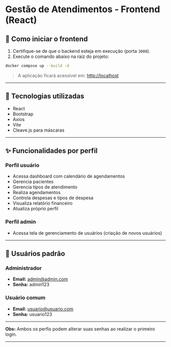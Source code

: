 # Gestão de Atendimentos - Frontend (React) #

## 🚀 Como iniciar o frontend

1. Certifique-se de que o backend esteja em execução (porta `3000`).
2. Execute o comando abaixo na raiz do projeto:

```bash
docker compose up --build -d
```

> A aplicação ficará acessível em: [http://localhost](http://localhost)

---

## 📄 Tecnologias utilizadas

- React
- Bootstrap
- Axios
- Vite
- Cleave.js para máscaras

---

## ✨ Funcionalidades por perfil

### Perfil **usuário**
- Acessa dashboard com calendário de agendamentos
- Gerencia pacientes
- Gerencia tipos de atendimento
- Realiza agendamentos
- Controla despesas e tipos de despesa
- Visualiza relatório financeiro
- Atualiza próprio perfil

### Perfil **admin**
- Acessa tela de gerenciamento de usuários (criação de novos usuários)

---

## 🔑 Usuários padrão

### Administrador
- **Email:** admin@admin.com
- **Senha:** admin123

### Usuário comum
- **Email:** usuario@usuario.com
- **Senha:** usuario123

---

**Obs:** Ambos os perfis podem alterar suas senhas ao realizar o primeiro login.

---
